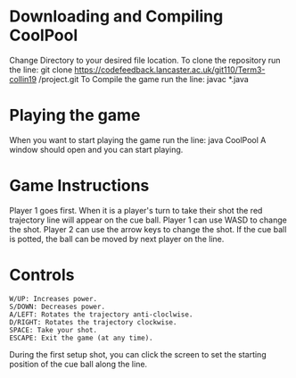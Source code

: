 # Downloading and Compiling CoolPool

Change Directory to your desired file location.
To clone the repository run the line: 
    git clone https://codefeedback.lancaster.ac.uk/git110/Term3-collin19 /project.git
To Compile the game run the line:
    javac *.java

# Playing the game

When you want to start playing the game run the line:
    java CoolPool
A window should open and you can start playing.

# Game Instructions

Player 1 goes first.
When it is a player's turn to take their shot the red trajectory line will appear on the cue ball.
Player 1 can use WASD to change the shot.
Player 2 can use the arrow keys to change the shot.
If the cue ball is potted, the ball can be moved by next player on the line.
    
# Controls

    W/UP: Increases power.
    S/DOWN: Decreases power.
    A/LEFT: Rotates the trajectory anti-cloclwise.
    D/RIGHT: Rotates the trajectory clockwise.
    SPACE: Take your shot.
    ESCAPE: Exit the game (at any time).

During the first setup shot, you can click the screen to set the starting position of the cue ball along the line.